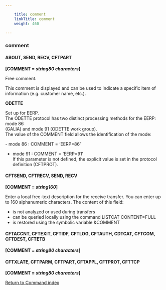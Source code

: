 ```yaml
---

    title: comment
    linkTitle: comment
    weight: 460

---
```

<span id="Comment"></span>

### comment

#### ABOUT, SEND, RECV, CFTPART

**\[COMMENT =
*string80 characters*\]**

Free comment.

This comment is displayed and can be used to indicate a specific item
of information (e.g. customer name, etc.).

**ODETTE**

Set up for EERP.  
The ODETTE protocol has two distinct processing methods for the EERP: mode
86       
(GALIA) and mode 91 (ODETTE work group).  
The value of the COMMENT field allows the identification of the mode:  

\- mode 86 : COMMENT = ‘EERP=86’  
- mode 91 : COMMENT = ‘EERP=91’  
If this parameter is not defined, the explicit value is set in the protocol definition (CFTPROT).

#### CFTSEND, CFTRECV, SEND, RECV

**\[COMMENT = *string160*\]**

Enter a local free-text description for the receive transfer. You can
enter up to 160 alphanumeric characters. The content of this field:

- is
    not analyzed or used during transfers
- can
    be queried locally using the command LISTCAT CONTENT=FULL
- is
    restored using the symbolic variable &COMMENT

#### CFTACCNT, CFTEXIT, CFTIDF, CFTLOG, CFTAUTH, CDTCAT, CFTCOM, CFTDEST, CFTETB

**\[COMMENT =
*string80 characters*\]**

#### CFTXLATE, CFTPARM, CFTPART, CFTAPPL, CFTPROT, CFTTCP

**\[COMMENT =
*string80 characters*\]**

[Return to Command index](../../)
